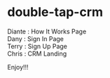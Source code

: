 # double-tap-crm

Diante : How It Works Page <br />
Dany : Sign In Page <br />
Terry : Sign Up Page <br />
Chris : CRM Landing

Enjoy!!!
